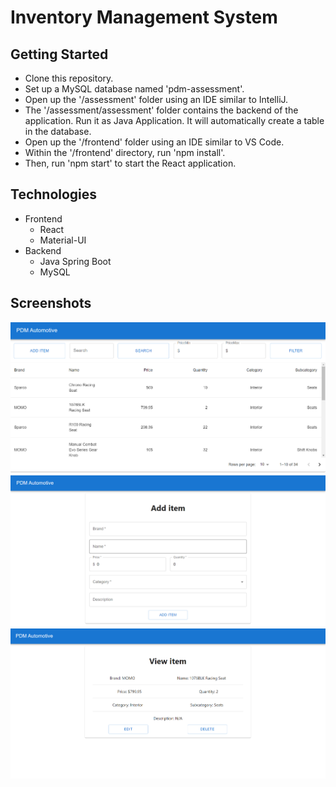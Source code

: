 # Inventory Management System

## Getting Started

* Clone this repository.
* Set up a MySQL database named 'pdm-assessment'.
* Open up the '/assessment' folder using an IDE similar to IntelliJ.
* The '/assessment/assessment' folder contains the backend of the application. Run it as Java Application. It will automatically create a table in the database.
* Open up the '/frontend' folder using an IDE similar to VS Code.
* Within the '/frontend' directory, run 'npm install'.
* Then, run 'npm start' to start the React application.

## Technologies

* Frontend
  * React
  * Material-UI
* Backend
  * Java Spring Boot
  * MySQL

## Screenshots

![screenshot-1](/screenshot-1.PNG)
![screenshot-2](/screenshot-2.PNG)
![screenshot-3](/screenshot-3.PNG)